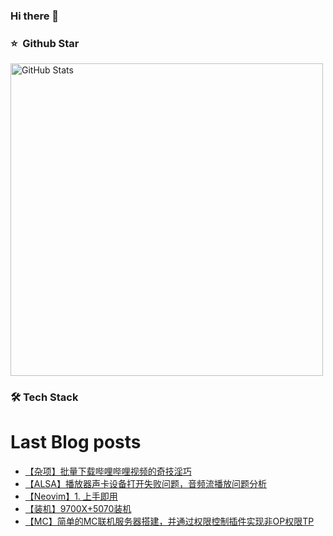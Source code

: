 ### Hi there 👋

<!--
**doraemon-hub-art/doraemon-hub-art** is a ✨ _special_ ✨ repository because its `README.md` (this file) appears on your GitHub profile.

Here are some ideas to get you started:

- 🔭 I’m currently working on ...

- 🌱 I’m currently learning ...

- 👯 I’m looking to collaborate on ...

- 🤔 I’m looking for help with ...

- 💬 Ask me about ...

- 📫 How to reach me: ...

- 😄 Pronouns: ...

- ⚡ Fun fact: ...
  -->



### ⭐️ &nbsp;Github Star

<img width="500px"  alt="GitHub Stats" src="https://github-readme-stats.vercel.app/api?username=doraemon-hub-art&count_private=true&show_icons=true"/>

### **🛠** **Tech Stack**


# Last Blog posts
<!-- BLOG-POST-LIST:START -->
- [【杂项】批量下载哔哩哔哩视频的奇技淫巧](https://banshengua.top/archives/za-xiang-pi-liang-xia-zai-bi-li-bi-li-shi-pin-de-qi-ji-yin-qiao)
- [【ALSA】播放器声卡设备打开失败问题，音频流播放问题分析](https://banshengua.top/archives/gstreamer-bo-fang-qi-sheng-qia-she-bei-bang-ding-wen-ti-yin-pin-liu-bo-fang-wen-ti-fen-xi)
- [【Neovim】1. 上手即用](https://banshengua.top/archives/neovim-1.-shang-shou-ji-yong)
- [【装机】9700X+5070装机](https://banshengua.top/archives/9700X-5070-zhuang-ji)
- [【MC】简单的MC联机服务器搭建，并通过权限控制插件实现非OP权限TP](https://banshengua.top/archives/mc-jian-dan-de-mclian-ji-fu-wu-qi-da-jian)
<!-- BLOG-POST-LIST:END -->


